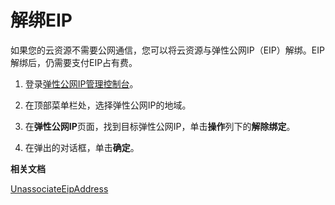# 解绑EIP

如果您的云资源不需要公网通信，您可以将云资源与弹性公网IP（EIP）解绑。EIP解绑后，仍需要支付EIP占有费。

1.  登录[弹性公网IP管理控制台](https://vpc.console.aliyun.com/eip)。

2.  在顶部菜单栏处，选择弹性公网IP的地域。

3.  在**弹性公网IP**页面，找到目标弹性公网IP，单击**操作**列下的**解除绑定**。

4.  在弹出的对话框，单击**确定**。


**相关文档**  


[UnassociateEipAddress](/intl.zh-CN/API参考/弹性公网IP/UnassociateEipAddress.md)


